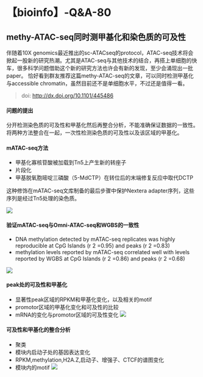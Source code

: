 # 【bioinfo】-Q&A-80

## methy-ATAC-seq同时测甲基化和染色质的可及性
伴随着10X genomics最近推出的sc-ATACseq的protocol，ATAC-seq技术将会掀起一股新的研究热潮。尤其是ATAC-seq与其他技术的结合，再搭上单细胞的快车，很多科学问题借助这个新的研究方法也许会有新的发现，至少会涌现出一批paper。
恰好看到群友推荐这篇methy-ATAC-seq的文章，可以同时检测甲基化与accessible chromatin，虽然目前还不是单细胞水平，不过还是值得一看。

>doi: http://dx.doi.org/10.1101/445486

#### 问题的提出
分开检测染色质的可及性和甲基化然后再整合分析，不能准确保证数据的一致性。将两种方法整合在一起，一次性检测染色质的可及性以及该区域的甲基化。

#### mATAC-seq方法
- 甲基化寡核苷酸被加载到Tn5上产生新的转座子
- 片段化
- 甲基脱氧胞嘧啶三磷酸（5-MdCTP）在转位后的末端修复反应中取代DCTP

这种修饰在mATAC-seq文库制备的最后步骤中保护Nextera adapter序列，这些序列是经过Tn5处理的染色质。

![](1.webp)

#### 验证mATAC-seq与Omni-ATAC-seq和WGBS的一致性
- DNA methylation detected by mATAC-seq replicates was highly reproducible at CpG Islands (r 2 =0.95) and peaks (r 2 =0.83)
- methylation levels reported by mATAC-seq correlated well with levels reported by WGBS at CpG Islands (r 2 =0.86) and peaks (r 2 =0.68)

![](2.webp)

#### peak处的可及性和甲基化
- 显著性peak区域的RPKM和甲基化变化，以及相关的motif
- promotor区域的甲基化变化和可及性的比较
- mRNA的变化与promotor区域的可及性变化
![](3.webp)

#### 可及性和甲基化的整合分析
- 聚类
- 模块内启动子处的基因表达变化
- RPKM,methylation,H2A.Z,启动子、增强子、CTCF的谱图变化
- 模块内的motif
![](4.webp)

